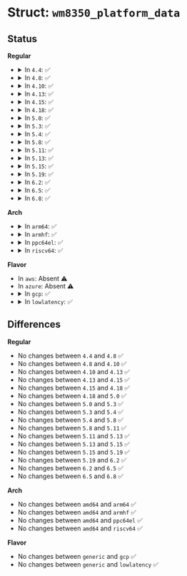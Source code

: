 # Struct: <code>wm8350_platform_data</code>

## Status
<b>Regular</b>
<ul>
<li>
<details>
<summary>In <code>4.4</code>: ✅</summary>

```c
struct wm8350_platform_data {
    int (*init)(struct wm8350 *);
    int irq_high;
    int irq_base;
    int gpio_base;
};
```
</details>
</li>
<li>
<details>
<summary>In <code>4.8</code>: ✅</summary>

```c
struct wm8350_platform_data {
    int (*init)(struct wm8350 *);
    int irq_high;
    int irq_base;
    int gpio_base;
};
```
</details>
</li>
<li>
<details>
<summary>In <code>4.10</code>: ✅</summary>

```c
struct wm8350_platform_data {
    int (*init)(struct wm8350 *);
    int irq_high;
    int irq_base;
    int gpio_base;
};
```
</details>
</li>
<li>
<details>
<summary>In <code>4.13</code>: ✅</summary>

```c
struct wm8350_platform_data {
    int (*init)(struct wm8350 *);
    int irq_high;
    int irq_base;
    int gpio_base;
};
```
</details>
</li>
<li>
<details>
<summary>In <code>4.15</code>: ✅</summary>

```c
struct wm8350_platform_data {
    int (*init)(struct wm8350 *);
    int irq_high;
    int irq_base;
    int gpio_base;
};
```
</details>
</li>
<li>
<details>
<summary>In <code>4.18</code>: ✅</summary>

```c
struct wm8350_platform_data {
    int (*init)(struct wm8350 *);
    int irq_high;
    int irq_base;
    int gpio_base;
};
```
</details>
</li>
<li>
<details>
<summary>In <code>5.0</code>: ✅</summary>

```c
struct wm8350_platform_data {
    int (*init)(struct wm8350 *);
    int irq_high;
    int irq_base;
    int gpio_base;
};
```
</details>
</li>
<li>
<details>
<summary>In <code>5.3</code>: ✅</summary>

```c
struct wm8350_platform_data {
    int (*init)(struct wm8350 *);
    int irq_high;
    int irq_base;
    int gpio_base;
};
```
</details>
</li>
<li>
<details>
<summary>In <code>5.4</code>: ✅</summary>

```c
struct wm8350_platform_data {
    int (*init)(struct wm8350 *);
    int irq_high;
    int irq_base;
    int gpio_base;
};
```
</details>
</li>
<li>
<details>
<summary>In <code>5.8</code>: ✅</summary>

```c
struct wm8350_platform_data {
    int (*init)(struct wm8350 *);
    int irq_high;
    int irq_base;
    int gpio_base;
};
```
</details>
</li>
<li>
<details>
<summary>In <code>5.11</code>: ✅</summary>

```c
struct wm8350_platform_data {
    int (*init)(struct wm8350 *);
    int irq_high;
    int irq_base;
    int gpio_base;
};
```
</details>
</li>
<li>
<details>
<summary>In <code>5.13</code>: ✅</summary>

```c
struct wm8350_platform_data {
    int (*init)(struct wm8350 *);
    int irq_high;
    int irq_base;
    int gpio_base;
};
```
</details>
</li>
<li>
<details>
<summary>In <code>5.15</code>: ✅</summary>

```c
struct wm8350_platform_data {
    int (*init)(struct wm8350 *);
    int irq_high;
    int irq_base;
    int gpio_base;
};
```
</details>
</li>
<li>
<details>
<summary>In <code>5.19</code>: ✅</summary>

```c
struct wm8350_platform_data {
    int (*init)(struct wm8350 *);
    int irq_high;
    int irq_base;
    int gpio_base;
};
```
</details>
</li>
<li>
<details>
<summary>In <code>6.2</code>: ✅</summary>

```c
struct wm8350_platform_data {
    int (*init)(struct wm8350 *);
    int irq_high;
    int irq_base;
    int gpio_base;
};
```
</details>
</li>
<li>
<details>
<summary>In <code>6.5</code>: ✅</summary>

```c
struct wm8350_platform_data {
    int (*init)(struct wm8350 *);
    int irq_high;
    int irq_base;
    int gpio_base;
};
```
</details>
</li>
<li>
<details>
<summary>In <code>6.8</code>: ✅</summary>

```c
struct wm8350_platform_data {
    int (*init)(struct wm8350 *);
    int irq_high;
    int irq_base;
    int gpio_base;
};
```
</details>
</li>
</ul>
<b>Arch</b>
<ul>
<li>
<details>
<summary>In <code>arm64</code>: ✅</summary>

```c
struct wm8350_platform_data {
    int (*init)(struct wm8350 *);
    int irq_high;
    int irq_base;
    int gpio_base;
};
```
</details>
</li>
<li>
<details>
<summary>In <code>armhf</code>: ✅</summary>

```c
struct wm8350_platform_data {
    int (*init)(struct wm8350 *);
    int irq_high;
    int irq_base;
    int gpio_base;
};
```
</details>
</li>
<li>
<details>
<summary>In <code>ppc64el</code>: ✅</summary>

```c
struct wm8350_platform_data {
    int (*init)(struct wm8350 *);
    int irq_high;
    int irq_base;
    int gpio_base;
};
```
</details>
</li>
<li>
<details>
<summary>In <code>riscv64</code>: ✅</summary>

```c
struct wm8350_platform_data {
    int (*init)(struct wm8350 *);
    int irq_high;
    int irq_base;
    int gpio_base;
};
```
</details>
</li>
</ul>
<b>Flavor</b>
<ul>
<li>
In <code>aws</code>: Absent ⚠️
</li>
<li>
In <code>azure</code>: Absent ⚠️
</li>
<li>
<details>
<summary>In <code>gcp</code>: ✅</summary>

```c
struct wm8350_platform_data {
    int (*init)(struct wm8350 *);
    int irq_high;
    int irq_base;
    int gpio_base;
};
```
</details>
</li>
<li>
<details>
<summary>In <code>lowlatency</code>: ✅</summary>

```c
struct wm8350_platform_data {
    int (*init)(struct wm8350 *);
    int irq_high;
    int irq_base;
    int gpio_base;
};
```
</details>
</li>
</ul>

## Differences
<b>Regular</b>
<ul>
<li>
No changes between <code>4.4</code> and <code>4.8</code> ✅
</li>
<li>
No changes between <code>4.8</code> and <code>4.10</code> ✅
</li>
<li>
No changes between <code>4.10</code> and <code>4.13</code> ✅
</li>
<li>
No changes between <code>4.13</code> and <code>4.15</code> ✅
</li>
<li>
No changes between <code>4.15</code> and <code>4.18</code> ✅
</li>
<li>
No changes between <code>4.18</code> and <code>5.0</code> ✅
</li>
<li>
No changes between <code>5.0</code> and <code>5.3</code> ✅
</li>
<li>
No changes between <code>5.3</code> and <code>5.4</code> ✅
</li>
<li>
No changes between <code>5.4</code> and <code>5.8</code> ✅
</li>
<li>
No changes between <code>5.8</code> and <code>5.11</code> ✅
</li>
<li>
No changes between <code>5.11</code> and <code>5.13</code> ✅
</li>
<li>
No changes between <code>5.13</code> and <code>5.15</code> ✅
</li>
<li>
No changes between <code>5.15</code> and <code>5.19</code> ✅
</li>
<li>
No changes between <code>5.19</code> and <code>6.2</code> ✅
</li>
<li>
No changes between <code>6.2</code> and <code>6.5</code> ✅
</li>
<li>
No changes between <code>6.5</code> and <code>6.8</code> ✅
</li>
</ul>
<b>Arch</b>
<ul>
<li>
No changes between <code>amd64</code> and <code>arm64</code> ✅
</li>
<li>
No changes between <code>amd64</code> and <code>armhf</code> ✅
</li>
<li>
No changes between <code>amd64</code> and <code>ppc64el</code> ✅
</li>
<li>
No changes between <code>amd64</code> and <code>riscv64</code> ✅
</li>
</ul>
<b>Flavor</b>
<ul>
<li>
No changes between <code>generic</code> and <code>gcp</code> ✅
</li>
<li>
No changes between <code>generic</code> and <code>lowlatency</code> ✅
</li>
</ul>
